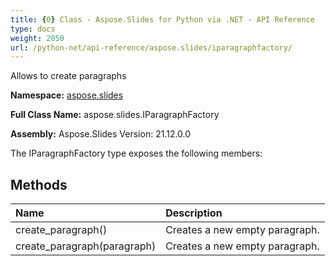 ```yaml
---
title: {0} Class - Aspose.Slides for Python via .NET - API Reference
type: docs
weight: 2050
url: /python-net/api-reference/aspose.slides/iparagraphfactory/
---
```


Allows to create paragraphs

**Namespace:** [aspose.slides](/python-net/api-reference/aspose.slides/)

**Full Class Name:** aspose.slides.IParagraphFactory

**Assembly:**  Aspose.Slides Version: 21.12.0.0

The IParagraphFactory type exposes the following members:
## **Methods**
|**Name**|**Description**|
| :- | :- |
|create_paragraph()|Creates a new empty paragraph.|
|create_paragraph(paragraph)|Creates a new empty paragraph.|

